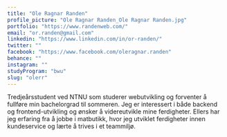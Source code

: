 ```yaml
---
title: "Ole Ragnar Randen"
profile_picture: "Ole Ragnar Randen_Ole Ragnar Randen.jpg"
portfolio: "https://www.randenweb.com/"
email: "or.randen@gmail.com"
linkedin: "https://www.linkedin.com/in/or-randen/"
twitter: ""
facebook: "https://www.facebook.com/oleragnar.randen"
behance: ""
instagram: ""
studyProgram: "bwu"
slug: "olerr"
---
```


Tredjeårsstudent ved NTNU som studerer webutvikling og forventer å fullføre min bachelorgrad til sommeren. Jeg er interessert i både backend og frontend-utvikling og ønsker å videreutvikle mine ferdigheter. Ellers har jeg erfaring fra å jobbe i matbutikk, hvor jeg utviklet ferdigheter innen kundeservice og lærte å trives i et teammiljø.

